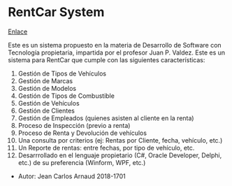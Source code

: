 # RentCar System

[Enlace](https://github.com/jean-developer/Propietaria_RentCar)

Este es un sistema propuesto en la materia de Desarrollo de Software con Tecnología propietaria, impartida por el profesor Juan P. Valdez. Este es un sistema para RentCar que cumple con las siguientes características:

1. Gestión de Tipos de Vehículos
2. Gestión de Marcas
3. Gestión de Modelos
4. Gestión de Tipos de Combustible
5. Gestión de Vehículos
6. Gestión de Clientes
7. Gestión de Empleados (quienes asisten al cliente en la renta)
8. Proceso de Inspección (previo a renta)
9. Proceso de Renta y Devolución de vehículos
10. Una consulta por criterios (ej: Rentas por Cliente, fecha, vehículo, etc.)
11. Un Reporte de rentas: entre fechas, por tipo de vehículo, etc. 
12. Desarrrollado en el lenguaje propietario (C#, Oracle Developer, Delphi, etc.) de su preferencia (Winform, WPF, etc.) 


* Autor: Jean Carlos Arnaud 
2018-1701
